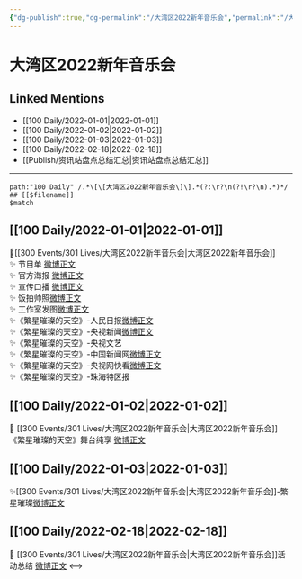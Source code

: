 ```yaml
---
{"dg-publish":true,"dg-permalink":"/大湾区2022新年音乐会","permalink":"/大湾区2022新年音乐会/","created":"2022-12-22T15:45:35.000+08:00","updated":"2023-04-10T16:18:54.515+08:00"}
---
```


# 大湾区2022新年音乐会

## Linked Mentions
- [[100 Daily/2022-01-01\|2022-01-01]]
- [[100 Daily/2022-01-02\|2022-01-02]]
- [[100 Daily/2022-01-03\|2022-01-03]]
- [[100 Daily/2022-02-18\|2022-02-18]]
- [[Publish/资讯站盘点总结汇总\|资讯站盘点总结汇总]]


---

```expander
path:"100 Daily" /.*\[\[大湾区2022新年音乐会\]\].*(?:\r?\n(?!\r?\n).*)*/
## [[$filename]]
$match
```
## [[100 Daily/2022-01-01\|2022-01-01]]
🌟[[300 Events/301 Lives/大湾区2022新年音乐会\|大湾区2022新年音乐会]]  
✨ 节目单 [微博正文](https://m.weibo.cn/6466290670/4720840555365989)  
✨ 官方海报 [微博正文](https://m.weibo.cn/6466290670/4720825071046665)  
✨ 宣传口播 [微博正文](https://m.weibo.cn/6466290670/4720870024547378)  
✨ 饭拍帅照[微博正文](https://m.weibo.cn/5516625428/4720967315621093)  
✨ 工作室发图[微博正文](https://m.weibo.cn/6466290670/4720981941162782)  
✨《繁星璀璨的天空》-人民日报[微博正文](https://m.weibo.cn/6466290670/4720958474819017)  
✨《繁星璀璨的天空》-央视新闻[微博正文](https://m.weibo.cn/6466290670/4720974114588315)  
✨《繁星璀璨的天空》-央视文艺[](https://m.weibo.cn/2210168325/4720979848726443)  
✨《繁星璀璨的天空》-中国新闻网[微博正文](https://m.weibo.cn/1784473157/4720968474561053)  
✨《繁星璀璨的天空》-央视网快看[微博正文](https://m.weibo.cn/1977460817/4720959157703076)  
✨《繁星璀璨的天空》-珠海特区报[](https://m.weibo.cn/1736708753/4720969586051161)
## [[100 Daily/2022-01-02\|2022-01-02]]
💫 [[300 Events/301 Lives/大湾区2022新年音乐会\|大湾区2022新年音乐会]]《繁星璀璨的天空》舞台纯享 [微博正文](https://m.weibo.cn/6466290670/4721144228218946)
## [[100 Daily/2022-01-03\|2022-01-03]]
✨[[300 Events/301 Lives/大湾区2022新年音乐会\|大湾区2022新年音乐会]]-繁星璀璨[微博正文](https://m.weibo.cn/6466290670/4721510331189781)
## [[100 Daily/2022-02-18\|2022-02-18]]
💫 [[300 Events/301 Lives/大湾区2022新年音乐会\|大湾区2022新年音乐会]]活动总结 [微博正文](https://m.weibo.cn/6466290670/4738347894836618)
<-->